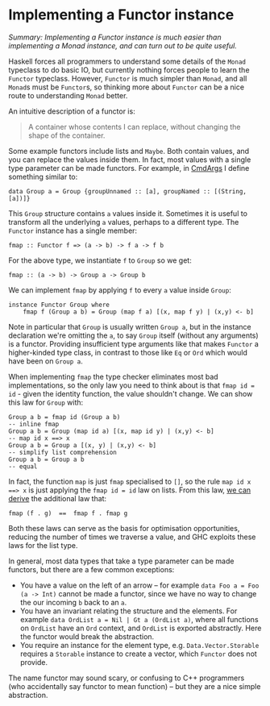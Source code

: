 # Implementing a Functor instance

_Summary: Implementing a Functor instance is much easier than implementing a Monad instance, and can turn out to be quite useful._

Haskell forces all programmers to understand some details of the `Monad` typeclass to do basic IO, but currently nothing forces people to learn the `Functor` typeclass. However, `Functor` is much simpler than `Monad`, and all `Monad`s must be `Functor`s, so thinking more about `Functor` can be a nice route to understanding `Monad` better.

An intuitive description of a functor is:

> A container whose contents I can replace, without changing the shape of the container.

Some example functors include lists and `Maybe`. Both contain values, and you can replace the values inside them. In fact, most values with a single type parameter can be made functors. For example, in [CmdArgs](link) I define something similar to:

    data Group a = Group {groupUnnamed :: [a], groupNamed :: [(String, [a])]}

This `Group` structure contains `a` values inside it. Sometimes it is useful to transform all the underlying `a` values, perhaps to a different type. The `Functor` instance has a single member:

    fmap :: Functor f => (a -> b) -> f a -> f b

For the above type, we instantiate `f` to `Group` so we get:

    fmap :: (a -> b) -> Group a -> Group b

We can implement `fmap` by applying `f` to every `a` value inside `Group`:

    instance Functor Group where
        fmap f (Group a b) = Group (map f a) [(x, map f y) | (x,y) <- b]

Note in particular that `Group` is usually written `Group a`, but in the instance declaration we're omitting the `a`, to say `Group` itself (without any arguments) is a functor. Providing insufficient type arguments like that makes `Functor` a higher-kinded type class, in contrast to those like `Eq` or `Ord` which would have been on `Group a`.

When implementing `fmap` the type checker eliminates most bad implementations,  so the only law you need to think about is that `fmap id = id` - given the identity function, the value shouldn't change. We can show this law for `Group` with:

    Group a b = fmap id (Group a b)
    -- inline fmap
    Group a b = Group (map id a) [(x, map id y) | (x,y) <- b]
    -- map id x ==> x
    Group a b = Group a [(x, y) | (x,y) <- b]
    -- simplify list comprehension
    Group a b = Group a b
    -- equal

In fact, the function `map` is just `fmap` specialised to `[]`, so the rule `map id x ==> x` is just applying the `fmap id = id` law on lists. From this law, [we can derive](https://www.fpcomplete.com/user/edwardk/snippets/fmap) the additional law that: 

    fmap (f . g)  ==  fmap f . fmap g

Both these laws can serve as the basis for optimisation opportunities, reducing the number of times we traverse a value, and GHC exploits these laws for the list type.

In general, most data types that take a type parameter can be made functors, but there are a few common exceptions:

* You have a value on the left of an arrow – for example `data Foo a = Foo (a -> Int)` cannot be made a functor, since we have no way to change the our incoming `b` back to an `a`.
* You have an invariant relating the structure and the elements. For example `data OrdList a = Nil | Gt a (OrdList a)`, where all functions on `OrdList` have an `Ord` context, and `OrdList` is exported abstractly. Here the functor would break the abstraction.
* You require an instance for the element type, e.g. `Data.Vector.Storable` requires a `Storable` instance to create a vector, which `Functor` does not provide.

The name functor may sound scary, or confusing to C++ programmers (who accidentally say functor to mean function) – but they are a nice simple abstraction.
